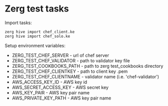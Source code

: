 Zerg test tasks
=========

Import tasks:

```
zerg hive import chef_client.ke
zerg hive import chef_solo.ke
```

Setup environment variables:

- ZERG_TEST_CHEF_SERVER - url of chef server
- ZERG_TEST_CHEF_VALIDATOR - path to validator key file
- ZERG_TEST_COOKBOOKS_PATH - path to zerg test_cookbooks directory
- ZERG_TEST_CHEF_CLIENTKEY - path to client key .pem
- ZERG_TEST_CHEF_CLIENTNAME - validator name (i.e. 'chef-validator')
- AWS_ACCESS_KEY_ID - AWS key id
- AWS_SECRET_ACCESS_KEY - AWS secret key
- AWS_KEY_PAIR - AWS key pair name
- AWS_PRIVATE_KEY_PATH - AWS key pair name